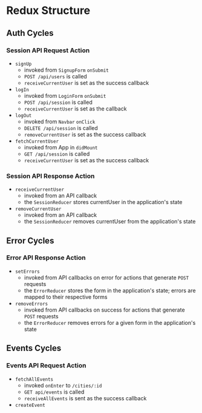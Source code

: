 # Redux Structure

## Auth Cycles

### Session API Request Action
- `signUp`
  * invoked from `SignupForm` `onSubmit`
  * `POST /api/users` is called
  * `receiveCurrentUser` is set as the success callback
- `logIn`
  * invoked from `LoginForm` `onSubmit`
  * `POST /api/session` is called
  * `receiveCurrentUser` is set as the callback
- `logOut`
  * invoked from `Navbar` `onClick`
  * `DELETE /api/session` is called
  * `removeCurrentUser` is set as the success callback
- `fetchCurrentUser`
  * invoked from App in `didMount`
  * `GET /api/session` is called
  * `receiveCurrentUser` is set as the success callback

### Session API Response Action
- `receiveCurrentUser`
  * invoked from an API callback
  * the `SessionReducer` stores currentUser in the application's state
- `removeCurrentUser`
  * invoked from an API callback
  * the `SessionReducer` removes currentUser from the application's state

## Error Cycles

### Error API Response Action
- `setErrors`
  * invoked from API callbacks on error for actions that generate `POST` requests
  * the `ErrorReducer` stores the form in the application's state; errors are mapped to their respective forms
- `removeErrors`
  * invoked from API callbacks on success for actions that generate `POST` requests
  * the `ErrorReducer` removes errors for a given form in the application's state

## Events Cycles

### Events API Request Action
- `fetchAllEvents`
  * invoked `onEnter` to `/cities/:id`
  * `GET api/events` is called
  * `receiveAllEvents` is sent as the success callback
- `createEvent`
